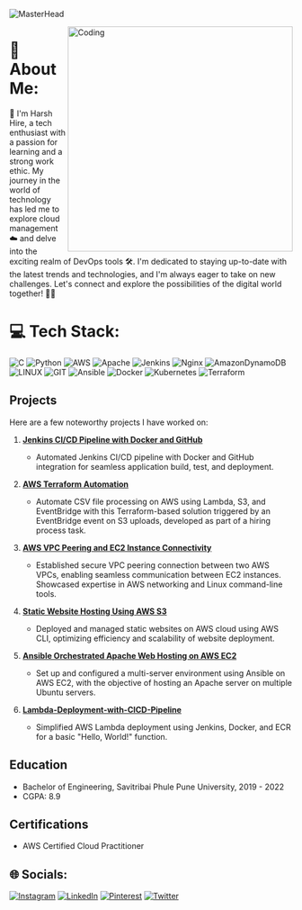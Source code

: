 
![MasterHead](https://github.com/harshartz/harshartz/assets/130890384/f91064f0-126b-4783-877a-44e1eb9f36b9)

<img align="right" alt="Coding" width="400" src="https://cdn.dribbble.com/users/1447870/screenshots/6163011/media/1f5e3cc39ac05fb870293745d3ff1f56.gif">

# 💫 About Me:

👋 I'm Harsh Hire, a tech enthusiast with a passion for learning and a strong work ethic. My journey in the world of technology has led me to explore cloud management ☁️ and delve into the exciting realm of DevOps tools 🛠️. I'm dedicated to staying up-to-date with the latest trends and technologies, and I'm always eager to take on new challenges. Let's connect and explore the possibilities of the digital world together! 🚀🌐

# 💻 Tech Stack:
![C](https://img.shields.io/badge/c-%2300599C.svg?style=for-the-badge&logo=c&logoColor=white) ![Python](https://img.shields.io/badge/python-3670A0?style=for-the-badge&logo=python&logoColor=ffdd54) ![AWS](https://img.shields.io/badge/AWS-%23FF9900.svg?style=for-the-badge&logo=amazon-aws&logoColor=white) ![Apache](https://img.shields.io/badge/apache-%23D42029.svg?style=for-the-badge&logo=apache&logoColor=white) ![Jenkins](https://img.shields.io/badge/jenkins-%232C5263.svg?style=for-the-badge&logo=jenkins&logoColor=white) ![Nginx](https://img.shields.io/badge/nginx-%23009639.svg?style=for-the-badge&logo=nginx&logoColor=white) ![AmazonDynamoDB](https://img.shields.io/badge/Amazon%20DynamoDB-4053D6?style=for-the-badge&logo=Amazon%20DynamoDB&logoColor=white) ![LINUX](https://img.shields.io/badge/Linux-FCC624?style=for-the-badge&logo=linux&logoColor=black) ![GIT](https://img.shields.io/badge/Git-fc6d26?style=for-the-badge&logo=git&logoColor=white) ![Ansible](https://img.shields.io/badge/ansible-%231A1918.svg?style=for-the-badge&logo=ansible&logoColor=white) ![Docker](https://img.shields.io/badge/docker-%230db7ed.svg?style=for-the-badge&logo=docker&logoColor=white) ![Kubernetes](https://img.shields.io/badge/kubernetes-%23326ce5.svg?style=for-the-badge&logo=kubernetes&logoColor=white) ![Terraform](https://img.shields.io/badge/terraform-%235835CC.svg?style=for-the-badge&logo=terraform&logoColor=white)


## Projects
Here are a few noteworthy projects I have worked on:

1. **[Jenkins CI/CD Pipeline with Docker and GitHub](https://github.com/harshartz/Jenkins-CI-CD-Pipeline-with-Docker-and-GitHub.git)**
   - Automated Jenkins CI/CD pipeline with Docker and GitHub integration for seamless application build, test, and deployment.

2. **[AWS Terraform Automation](https://github.com/harshartz/AWS-Terraform-Automation.git)**
   - Automate CSV file processing on AWS using Lambda, S3, and EventBridge with this Terraform-based solution triggered by an EventBridge event on S3 uploads, developed as part of a hiring process task.

3. **[AWS VPC Peering and EC2 Instance Connectivity](https://github.com/harshartz/AWS-VPC-Peering-and-EC2-Instance-Connectivity.git)**
   - Established secure VPC peering connection between two AWS VPCs, enabling seamless communication between EC2 instances. Showcased expertise in AWS networking and Linux command-line tools.

4. **[Static Website Hosting Using AWS S3](https://github.com/harshartz/AWS-S3.git)**
   - Deployed and managed static websites on AWS cloud using AWS CLI, optimizing efficiency and scalability of website deployment.

5. **[Ansible Orchestrated Apache Web Hosting on AWS EC2](https://github.com/harshartz/Ansible-Orchestrated-Apache-Web-Hosting-on-AWS-EC2.git)**
   - Set up and configured a multi-server environment using Ansible on AWS EC2, with the objective of hosting an Apache server on multiple Ubuntu servers.

6. **[Lambda-Deployment-with-CICD-Pipeline](https://github.com/harshartz/Lambda-Deployment-with-CICD-Pipeline.git)**
   - Simplified AWS Lambda deployment using Jenkins, Docker, and ECR for a basic "Hello, World!" function.
     


## Education
- Bachelor of Engineering, Savitribai Phule Pune University, 2019 - 2022
- CGPA: 8.9

## Certifications
- AWS Certified Cloud Practitioner

## 🌐 Socials:
[![Instagram](https://img.shields.io/badge/Instagram-%23E4405F.svg?logo=Instagram&logoColor=white)](https://instagram.com/harsh.artz) [![LinkedIn](https://img.shields.io/badge/LinkedIn-%230077B5.svg?logo=linkedin&logoColor=white)](https://linkedin.com/in/harshhire) [![Pinterest](https://img.shields.io/badge/Pinterest-%23E60023.svg?logo=Pinterest&logoColor=white)](https://pinterest.com/harsh1hire) [![Twitter](https://img.shields.io/badge/Twitter-%231DA1F2.svg?logo=Twitter&logoColor=white)](https://twitter.com/harshzart)

